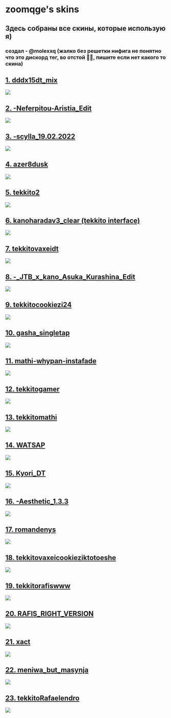# zoomqge's skins

## Здесь собраны все скины, которые использую я)

### создал - @molexxq (жалко без решетки нифига не понятно что это дискорд тег, во отстой 👎🏿, пишите если нет какого то скина)

## [1. dddx15dt_mix](https://cdn.discordapp.com/attachments/1125160099263025353/1126184222319706122/dddx15dt_mix.osk)

![](https://osu.ppy.sh/ss/18686440/bfe5)

## [2. -Neferpitou-Aristia_Edit](https://cdn.discordapp.com/attachments/1125160099263025353/1126184410077724833/-Neferpitou-Aristia_Edit.osk)

![](https://i.imgur.com/qAo5ons.jpeg)

## [3. -scylla_19.02.2022](https://cdn.discordapp.com/attachments/1125160099263025353/1126184496283263128/-__scylla_19.02.2022.osk)

![](https://osu.ppy.sh/ss/18686446/aef6)

## [4. azer8dusk](https://cdn.discordapp.com/attachments/1125160099263025353/1126184648532308051/azer8dusk.osk)

![](https://osu.ppy.sh/ss/18686449/e395)

## [5. tekkito2](https://cdn.discordapp.com/attachments/1125160099263025353/1126184720212963449/tekkito2.osk)

![](https://i.imgur.com/sh3zYPn.jpeg)

## [6. kanoharadav3_clear (tekkito interface)](https://cdn.discordapp.com/attachments/1125160099263025353/1126184720212963449/tekkito2.osk)

![](https://osu.ppy.sh/ss/18686466/95ad)

## [7. tekkitovaxeidt](https://cdn.discordapp.com/attachments/1125160099263025353/1126184770834026536/tekkitovaxeidt.osk)

![](https://i.imgur.com/DOTiJtk.jpeg)

## [8. -_JTB_x_kano_Asuka_Kurashina_Edit](https://cdn.discordapp.com/attachments/1125160099263025353/1126184800290623578/-_JTB_x_kano_Asuka_Kurashina_Edit.osk)

![](https://osu.ppy.sh/ss/18686480/218e)

## [9. tekkitocookiezi24](https://cdn.discordapp.com/attachments/1125160099263025353/1126184805202141204/tekkitocookiezi24.osk)

![](https://osu.ppy.sh/ss/18686472/b500)

## [10. gasha_singletap](https://cdn.discordapp.com/attachments/1125160099263025353/1126184817478860851/gasha_singletap.osk)

![](http://osu.ppy.sh/ss/18686483/bf74)

## [11. mathi-whypan-instafade ](https://cdn.discordapp.com/attachments/1125160099263025353/1126184966577995867/mathi-whypan-instafade.osk)

![](http://osu.ppy.sh/ss/18686487/b35a)

## [12. tekkitogamer](https://cdn.discordapp.com/attachments/1125160099263025353/1126185048853458974/tekkitogamer.osk)

![](https://osu.ppy.sh/ss/18686593/4586)

## [13. tekkitomathi](https://cdn.discordapp.com/attachments/1125160099263025353/1126185092935585984/tekkitomathi.osk)

![](http://osu.ppy.sh/ss/18686504/1aae)

## [14. WATSAP](https://cdn.discordapp.com/attachments/1125160099263025353/1126185159964753962/WATSAP.osk)

![](http://osu.ppy.sh/ss/18686505/aa97)

## [15. Kyori_DT](https://cdn.discordapp.com/attachments/1125160099263025353/1126185528727973968/Kyori_DT.osk)

![](http://osu.ppy.sh/ss/18686507/b8af)

## [16. -Aesthetic_1.3.3](https://cdn.discordapp.com/attachments/1125160099263025353/1126185678930186300/-Aesthetic_1.3.3.osk)

![](https://osu.ppy.sh/ss/18686508/6037)

## [17. romandenys](https://cdn.discordapp.com/attachments/1125160099263025353/1126185752234045610/romandenys.osk)

![](https://osu.ppy.sh/ss/18686539/09af)

## [18. tekkitovaxeicookieziktotoeshe](https://cdn.discordapp.com/attachments/1125160099263025353/1126186187195961384/tekkitovaxeicookieziktotoeshe.osk)

![](http://osu.ppy.sh/ss/18686520/d773)

## [19. tekkitorafiswww](https://cdn.discordapp.com/attachments/1125160099263025353/1126186259912597626/tekkitorafiswww.osk)

![](http://osu.ppy.sh/ss/18686522/2d77)

## [20. RAFIS_RIGHT_VERSION](https://zoomqge.s-ul.eu/t3OL4azX)

![](http://osu.ppy.sh/ss/18686524/4d9a)

## [21. xact](https://cdn.discordapp.com/attachments/1125160099263025353/1126186509540786187/xact.osk)

![](https://osu.ppy.sh/ss/18686544/9128)

## [22. meniwa_but_masynja](https://cdn.discordapp.com/attachments/1125160099263025353/1126187241350385784/meniwa_but_masynja.osk)

![](http://osu.ppy.sh/ss/18686527/f1c4)

## [23. tekkitoRafaelendro](https://zoomqge.s-ul.eu/LZibGVWQ)

![](https://i.imgur.com/sVvwWka.png)
